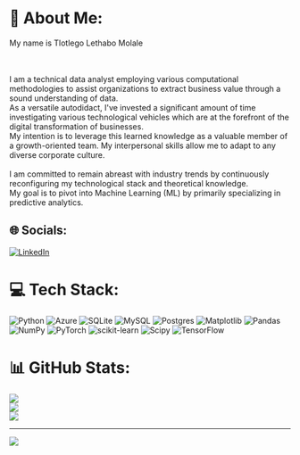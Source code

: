 # 💫 About Me:
<head> My name is Tlotlego Lethabo Molale </head><br><br><p><br>I am a technical data analyst employing various computational methodologies to assist organizations to extract business value through a sound understanding of data.<br>As a versatile autodidact, I've invested a significant amount of time investigating various technological vehicles which are at the forefront of the digital transformation of businesses.<br>My intention is to leverage this learned knowledge as a valuable member of a growth-oriented team. My interpersonal skills allow me to adapt to any diverse corporate culture.<br><br>I am committed to remain abreast with industry trends by continuously reconfiguring my technological stack and theoretical knowledge. <br>My goal is to pivot into Machine Learning (ML) by primarily specializing in predictive analytics.<br></p>


## 🌐 Socials:
[![LinkedIn](https://img.shields.io/badge/LinkedIn-%230077B5.svg?logo=linkedin&logoColor=white)](https://linkedin.com/in/https://www.linkedin.com/in/tlotlego-m-39aaa8283/) 

# 💻 Tech Stack:
![Python](https://img.shields.io/badge/python-3670A0?style=flat&logo=python&logoColor=ffdd54) ![Azure](https://img.shields.io/badge/azure-%230072C6.svg?style=flat&logo=microsoftazure&logoColor=white) ![SQLite](https://img.shields.io/badge/sqlite-%2307405e.svg?style=flat&logo=sqlite&logoColor=white) ![MySQL](https://img.shields.io/badge/mysql-%2300000f.svg?style=flat&logo=mysql&logoColor=white) ![Postgres](https://img.shields.io/badge/postgres-%23316192.svg?style=flat&logo=postgresql&logoColor=white) ![Matplotlib](https://img.shields.io/badge/Matplotlib-%23ffffff.svg?style=flat&logo=Matplotlib&logoColor=black) ![Pandas](https://img.shields.io/badge/pandas-%23150458.svg?style=flat&logo=pandas&logoColor=white) ![NumPy](https://img.shields.io/badge/numpy-%23013243.svg?style=flat&logo=numpy&logoColor=white) ![PyTorch](https://img.shields.io/badge/PyTorch-%23EE4C2C.svg?style=flat&logo=PyTorch&logoColor=white) ![scikit-learn](https://img.shields.io/badge/scikit--learn-%23F7931E.svg?style=flat&logo=scikit-learn&logoColor=white) ![Scipy](https://img.shields.io/badge/SciPy-%230C55A5.svg?style=flat&logo=scipy&logoColor=%white) ![TensorFlow](https://img.shields.io/badge/TensorFlow-%23FF6F00.svg?style=flat&logo=TensorFlow&logoColor=white)
# 📊 GitHub Stats:
![](https://github-readme-stats.vercel.app/api?username=tlotlegomolale&theme=dark&hide_border=false&include_all_commits=false&count_private=false)<br/>
![](https://github-readme-streak-stats.herokuapp.com/?user=tlotlegomolale&theme=dark&hide_border=false)<br/>
![](https://github-readme-stats.vercel.app/api/top-langs/?username=tlotlegomolale&theme=dark&hide_border=false&include_all_commits=false&count_private=false&layout=compact)

---
[![](https://visitcount.itsvg.in/api?id=tlotlegomolale&icon=0&color=0)](https://visitcount.itsvg.in)

<!-- Proudly created with GPRM ( https://gprm.itsvg.in ) -->
